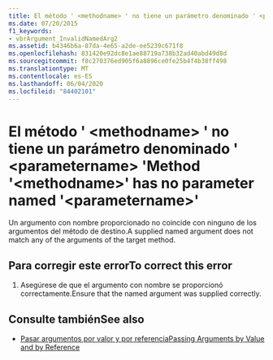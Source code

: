 ```yaml
---
title: El método ' <methodname> ' no tiene un parámetro denominado ' <parametername> '
ms.date: 07/20/2015
f1_keywords:
- vbrArgument_InvalidNamedArg2
ms.assetid: b4346b6a-87da-4e65-a2de-ee5239c671f8
ms.openlocfilehash: 831420e92dc8e1ae88719a738b32ad40abd49d8d
ms.sourcegitcommit: f8c270376ed905f6a8896ce0fe25b4f4b38ff498
ms.translationtype: MT
ms.contentlocale: es-ES
ms.lasthandoff: 06/04/2020
ms.locfileid: "84402101"
---
```

# <a name="method-methodname-has-no-parameter-named-parametername"></a><span data-ttu-id="0ed93-102">El método ' \<methodname> ' no tiene un parámetro denominado ' \<parametername> '</span><span class="sxs-lookup"><span data-stu-id="0ed93-102">Method '\<methodname>' has no parameter named '\<parametername>'</span></span>
<span data-ttu-id="0ed93-103">Un argumento con nombre proporcionado no coincide con ninguno de los argumentos del método de destino.</span><span class="sxs-lookup"><span data-stu-id="0ed93-103">A supplied named argument does not match any of the arguments of the target method.</span></span>  
  
## <a name="to-correct-this-error"></a><span data-ttu-id="0ed93-104">Para corregir este error</span><span class="sxs-lookup"><span data-stu-id="0ed93-104">To correct this error</span></span>  
  
1. <span data-ttu-id="0ed93-105">Asegúrese de que el argumento con nombre se proporcionó correctamente.</span><span class="sxs-lookup"><span data-stu-id="0ed93-105">Ensure that the named argument was supplied correctly.</span></span>  
  
## <a name="see-also"></a><span data-ttu-id="0ed93-106">Consulte también</span><span class="sxs-lookup"><span data-stu-id="0ed93-106">See also</span></span>

- [<span data-ttu-id="0ed93-107">Pasar argumentos por valor y por referencia</span><span class="sxs-lookup"><span data-stu-id="0ed93-107">Passing Arguments by Value and by Reference</span></span>](../programming-guide/language-features/procedures/passing-arguments-by-value-and-by-reference.md)
